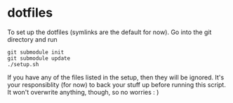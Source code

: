 dotfiles
========

To set up the dotfiles (symlinks are the default for now).  Go into the git directory and run 

    git submodule init
    git submodule update
    ./setup.sh

If you have any of the files listed in the setup, then they will be ignored.  It's your responsiblity (for now) to back your stuff up before running this script.  It won't overwrite anything, though, so no worries : )

